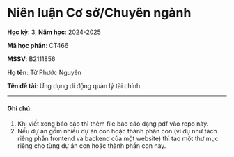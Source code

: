 # Niên luận Cơ sở/Chuyên ngành

**Học kỳ**: 3, **Năm học**: 2024-2025

**Mã học phần**: CT466

**MSSV**: B2111856

**Họ tên**: Từ Phước Nguyên

**Tên đề tài**: Ứng dụng di động quản lý tài chính

---

#### Ghi chú:

1. Khi viết xong báo cáo thì thêm file báo cáo dạng pdf vào repo này.
2. Nếu dự án gồm nhiều dự án con hoặc thành phần con (ví dụ như tách riêng phần frontend và backend của một website) thì tạo một thư mục riêng cho từng dự án con hoặc thành phần con này.
